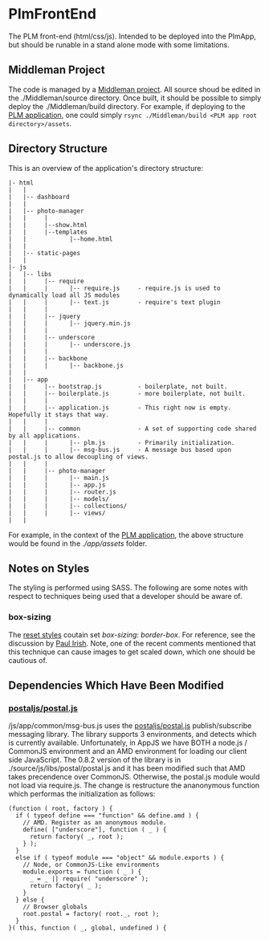 # PlmFrontEnd

The PLM front-end (html/css/js). Intended to be deployed into the PlmApp, but should be runable in a stand 
alone mode with some limitations. 

## Middleman Project

The code is managed by a [Middleman project](./Middleman). All source shoud be edited in the ./Middleman/source 
directory. Once built, it should be possible to simply deploy the ./Middleman/build directory. For example, if 
deploying to the [PLM application](https://github.com/jetsonsystems/PlmApp), one could simply 
`rsync ./Middleman/build <PLM app root directory>/assets`.

## Directory Structure

This is an overview of the application's directory structure:

    |- html
    |   |
    |   |-- dashboard
    |   |
    |   |-- photo-manager
    |   |     |
    |   |     |--show.html
    |   |     |--templates
    |   |            |--home.html
    |   |
    |   |-- static-pages
    |   |
    |- js
    |   |-- libs
    |   |     |-- require
    |   |     |      |-- require.js     - require.js is used to dynamically load all JS modules
    |   |     |      |-- text.js        - require's text plugin
    |   |     |
    |   |     |-- jquery
    |   |     |      |-- jquery.min.js
    |   |     |
    |   |     |-- underscore
    |   |     |      |-- underscore.js
    |   |     |
    |   |     |-- backbone
    |   |     |      |-- backbone.js
    |   |     
    |   |-- app
    |   |     |-- bootstrap.js          - boilerplate, not built.
    |   |     |-- boilerplate.js        - more boilerplate, not built.
    |   |     |
    |   |     |-- application.js        - This right now is empty. Hopefully it stays that way.
    |   |     |      
    |   |     |-- common                - A set of supporting code shared by all applications.
    |   |     |      |-- plm.js         - Primarily initialization.
    |   |     |      |-- msg-bus.js     - A message bus based upon postal.js to allow decoupling of views.
    |   |     |      
    |   |     |-- photo-manager
    |   |     |      |-- main.js
    |   |     |      |-- app.js
    |   |     |      |-- router.js
    |   |     |      |-- models/
    |   |     |      |-- collections/
    |   |     |      |-- views/
    |   |

For example, in the context of the [PLM application](https://github.com/jetsonsystems/PlmApp), the above structure
would be found in the *./app/assets* folder.

## Notes on Styles

The styling is performed using SASS. The following are some notes with respect to techniques being used
that a developer should be aware of.

### box-sizing

The [reset styles](./Middleman/source/css/_reset.sass) coutain set *box-sizing: border-box*. For reference,
see the discussion by [Paul Irish](http://paulirish.com/2012/box-sizing-border-box-ftw/). Note, one of the 
recent comments mentioned that this technique can cause images to get scaled down, which one should be cautious
of.

## Dependencies Which Have Been Modified

### [postaljs/postal.js](https://github.com/postaljs/postal.js) 

/js/app/common/msg-bus.js uses the [postaljs/postal.js](https://github.com/postaljs/postal.js) 
publish/subscribe messaging library. The library supports 3 environments, and detects which
is currently available. Unfortunately, in AppJS we have BOTH a node.js / CommonJS environment
and an AMD environment for loading our client side JavaScript. The 0.8.2 version of the library
is in ./source/js/libs/postal/postal.js and it has been modified such that AMD takes precendence
over CommonJS. Otherwise, the postal.js module would not load via require.js. The change is
restructure the ananonymous function which performas the initialization as follows:

    (function ( root, factory ) {
      if ( typeof define === "function" && define.amd ) {
        // AMD. Register as an anonymous module.
        define( ["underscore"], function ( _ ) {
          return factory( _, root );
        } );
      }
      else if ( typeof module === "object" && module.exports ) {
        // Node, or CommonJS-Like environments
        module.exports = function ( _ ) {
          _ = _ || require( "underscore" );
          return factory( _ );
        }
      } else {
        // Browser globals
        root.postal = factory( root._, root );
      }
    }( this, function ( _, global, undefined ) {
